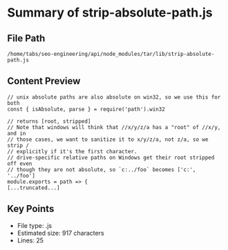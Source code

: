 # Summary of strip-absolute-path.js
  
## File Path
`/home/tabs/seo-engineering/api/node_modules/tar/lib/strip-absolute-path.js`

## Content Preview
```
// unix absolute paths are also absolute on win32, so we use this for both
const { isAbsolute, parse } = require('path').win32

// returns [root, stripped]
// Note that windows will think that //x/y/z/a has a "root" of //x/y, and in
// those cases, we want to sanitize it to x/y/z/a, not z/a, so we strip /
// explicitly if it's the first character.
// drive-specific relative paths on Windows get their root stripped off even
// though they are not absolute, so `c:../foo` becomes ['c:', '../foo']
module.exports = path => {
[...truncated...]
```

## Key Points
- File type: .js
- Estimated size: 917 characters
- Lines: 25
